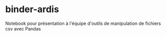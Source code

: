 # binder-ardis
Notebook pour présentation à l'équipe d'outils de manipulation de fichiers csv avec Pandas
